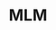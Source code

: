 ---
id: 81
title : MLM
linkurl: https://kutt.it/zKj9If
fitur : aspekpajak
createdTime : 31/07/2019
modifiedTime : 07/01/2010
topik: Versi Lengkap
img: networking.png
---